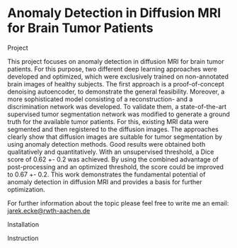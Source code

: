 # Anomaly Detection in Diffusion MRI for Brain Tumor Patients
Project

This project focuses on anomaly detection in diffusion MRI for brain tumor patients. For this purpose, 
two different deep learning approaches were developed and optimized, which were exclusively trained on non-annotated 
brain images of healthy subjects. The first approach is a proof-of-concept denoising autoencoder, to demonstrate the 
general feasibility. Moreover, a more sophisticated model consisting of a reconstruction- and a discrimination network 
was developed. To validate them, a state-of-the-art supervised tumor segmentation network was modified to generate a 
ground truth for the available tumor patients. For this, existing MRI data were segmented and then registered to the 
diffusion images. The approaches clearly show that diffusion images are suitable for tumor segmentation by using 
anomaly detection methods. Good results were obtained both qualitatively and quantitatively. With an unsupervised 
threshold, a Dice score of 0.62 +- 0.2 was achieved. By using the combined advantage of post-processing and 
an optimized threshold, the score could be improved to 0.67 +- 0.2. This work demonstrates the fundamental 
potential of anomaly detection in diffusion MRI and provides a basis for further optimization.

For further information about the topic please feel free to write me an email: jarek.ecke@rwth-aachen.de

Installation 




Instruction